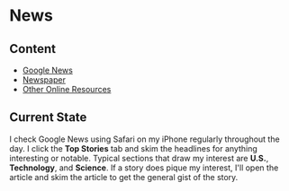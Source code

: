 # News

## Content

- [Google News](./google_news.md)
- [Newspaper](./newspaper.md)
- [Other Online Resources](./other_online_resources.md)

## Current State

I check Google News using Safari on my iPhone regularly throughout the day. I click the **Top Stories** tab and skim the headlines for anything interesting or notable. Typical sections that draw my interest are **U.S.**, **Technology**, and **Science**. If a story does pique my interest, I'll open the article and skim the article to get the general gist of the story.
